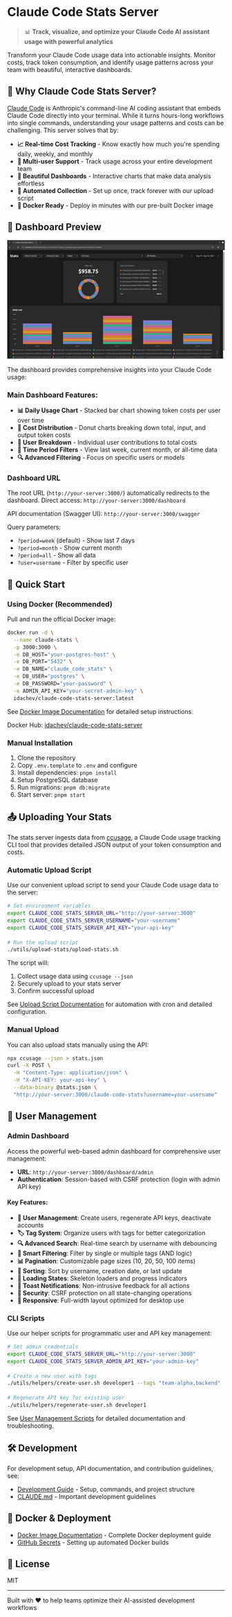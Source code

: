 # Claude Code Stats Server

> 📊 **Track, visualize, and optimize your Claude Code AI assistant usage with powerful analytics**

Transform your Claude Code usage data into actionable insights.
Monitor costs, track token consumption, and identify usage patterns across your team with beautiful,
interactive dashboards.

## 🎯 Why Claude Code Stats Server?

[Claude Code](https://www.anthropic.com/claude-code) is Anthropic's command-line AI coding assistant that embeds
Claude Code directly into your terminal. While it turns hours-long workflows into single commands,
understanding your usage patterns and costs can be challenging. This server solves that by:

- **📈 Real-time Cost Tracking** - Know exactly how much you're spending daily, weekly, and monthly
- **👥 Multi-user Support** - Track usage across your entire development team
- **🎨 Beautiful Dashboards** - Interactive charts that make data analysis effortless
- **🔄 Automated Collection** - Set up once, track forever with our upload script
- **🐳 Docker Ready** - Deploy in minutes with our pre-built Docker image

## 📸 Dashboard Preview

![Claude Code Stats Server Dashboard](docs/imgs/claude-code-stats-server-dashboard.png)

The dashboard provides comprehensive insights into your Claude Code usage:

### Main Dashboard Features:
- **📊 Daily Usage Chart** - Stacked bar chart showing token costs per user over time
- **🍩 Cost Distribution** - Donut charts breaking down total, input, and output token costs
- **👤 User Breakdown** - Individual user contributions to total costs
- **📅 Time Period Filters** - View last week, current month, or all-time data
- **🔍 Advanced Filtering** - Focus on specific users or models

### Dashboard URL
The root URL (`http://your-server:3000/`) automatically redirects to the dashboard.
Direct access: `http://your-server:3000/dashboard`

API documentation (Swagger UI): `http://your-server:3000/swagger`

Query parameters:
- `?period=week` (default) - Show last 7 days
- `?period=month` - Show current month
- `?period=all` - Show all data
- `?user=username` - Filter by specific user

## 🚀 Quick Start

### Using Docker (Recommended)

Pull and run the official Docker image:

```bash
docker run -d \
  --name claude-stats \
  -p 3000:3000 \
  -e DB_HOST="your-postgres-host" \
  -e DB_PORT="5432" \
  -e DB_NAME="claude_code_stats" \
  -e DB_USER="postgres" \
  -e DB_PASSWORD="your-password" \
  -e ADMIN_API_KEY="your-secret-admin-key" \
  idachev/claude-code-stats-server:latest
```

See [Docker Image Documentation](docs/docker-image.md) for detailed setup instructions.

Docker Hub: [idachev/claude-code-stats-server](https://hub.docker.com/r/idachev/claude-code-stats-server/tags)

### Manual Installation

1. Clone the repository
2. Copy `.env.template` to `.env` and configure
3. Install dependencies: `pnpm install`
4. Setup PostgreSQL database
5. Run migrations: `pnpm db:migrate`
6. Start server: `pnpm start`

## 📤 Uploading Your Stats

The stats server ingests data from [ccusage](https://github.com/ryoppippi/ccusage), a Claude Code usage tracking CLI tool
that provides detailed JSON output of your token consumption and costs.

### Automatic Upload Script

Use our convenient upload script to send your Claude Code usage data to the server:

```bash
# Set environment variables
export CLAUDE_CODE_STATS_SERVER_URL="http://your-server:3000"
export CLAUDE_CODE_STATS_SERVER_USERNAME="your-username"
export CLAUDE_CODE_STATS_SERVER_API_KEY="your-api-key"

# Run the upload script
./utils/upload-stats/upload-stats.sh
```

The script will:
1. Collect usage data using `ccusage --json`
2. Securely upload to your stats server
3. Confirm successful upload

See [Upload Script Documentation](utils/upload-stats/README.md) for automation with cron and detailed configuration.

### Manual Upload

You can also upload stats manually using the API:

```bash
npx ccusage --json > stats.json
curl -X POST \
  -H "Content-Type: application/json" \
  -H "X-API-KEY: your-api-key" \
  --data-binary @stats.json \
  "http://your-server:3000/claude-code-stats?username=your-username"
```

## 🔑 User Management

### Admin Dashboard
Access the powerful web-based admin dashboard for comprehensive user management:
- **URL**: `http://your-server:3000/dashboard/admin`
- **Authentication**: Session-based with CSRF protection (login with admin API key)

#### Key Features:
- **👤 User Management**: Create users, regenerate API keys, deactivate accounts
- **🏷️ Tag System**: Organize users with tags for better categorization
- **🔍 Advanced Search**: Real-time search by username with debouncing
- **🎯 Smart Filtering**: Filter by single or multiple tags (AND logic)
- **📊 Pagination**: Customizable page sizes (10, 20, 50, 100 items)
- **🔄 Sorting**: Sort by username, creation date, or last update
- **💾 Loading States**: Skeleton loaders and progress indicators
- **🔔 Toast Notifications**: Non-intrusive feedback for all actions
- **🔐 Security**: CSRF protection on all state-changing operations
- **📱 Responsive**: Full-width layout optimized for desktop use

### CLI Scripts
Use our helper scripts for programmatic user and API key management:

```bash
# Set admin credentials
export CLAUDE_CODE_STATS_SERVER_URL="http://your-server:3000"
export CLAUDE_CODE_STATS_SERVER_ADMIN_API_KEY="your-admin-key"

# Create a new user with tags
./utils/helpers/create-user.sh developer1 --tags "team-alpha,backend"

# Regenerate API key for existing user
./utils/helpers/regenerate-user.sh developer1
```

See [User Management Scripts](utils/helpers/README.md) for detailed documentation and troubleshooting.

## 🛠️ Development

For development setup, API documentation, and contribution guidelines, see:
- [Development Guide](docs/dev.md) - Setup, commands, and project structure
- [CLAUDE.md](CLAUDE.md) - Important development guidelines

## 🐳 Docker & Deployment

- [Docker Image Documentation](docs/docker-image.md) - Complete Docker deployment guide
- [GitHub Secrets](docs/github-secrets.md) - Setting up automated Docker builds

## 📝 License

MIT

---

Built with ❤️ to help teams optimize their AI-assisted development workflows
